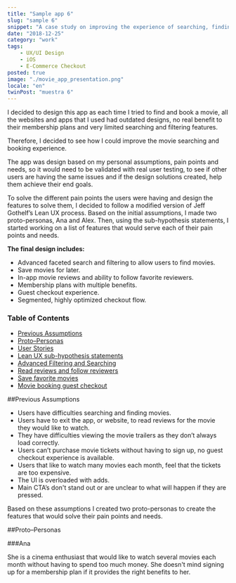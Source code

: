 ```yaml
---
title: "Sample app 6"
slug: "sample 6"
snippet: "A case study on improving the experience of searching, finding and booking movies in a cinema."
date: "2018-12-25"
category: "work"
tags:
    - UX/UI Design
    - iOS
    - E-Commerce Checkout
posted: true
image: "./movie_app_presentation.png"
locale: "en"
twinPost: "muestra 6"
---
```


I decided to design this app as each time I tried to find and book a movie, all the websites and apps that I used had outdated designs, no real benefit to their membership plans and very limited searching and filtering features.

Therefore, I decided to see how I could improve the movie searching and booking experience.

The app was design based on my personal assumptions, pain points and needs, so it would need to be validated with real user testing, to see if other users are having the same issues and if the design solutions created, help them achieve their end goals.

To solve the different pain points the users were having and design the features to solve them, I decided to follow a modified version of Jeff Gothelf’s Lean UX process. Based on the initial assumptions, I made two proto-personas, Ana and Alex. Then, using the sub-hypothesis statements, I started working on a list of features that would serve each of their pain points and needs.

**The final design includes:**

* Advanced faceted search and filtering to allow users to find movies.
* Save movies for later.
* In-app movie reviews and ability to follow favorite reviewers.
* Membership plans with multiple benefits.
* Guest checkout experience.
* Segmented, highly optimized checkout flow.

<div class="toc">
<h3 class="toc__title">Table of Contents</h3>
<!-- TOC -->

- [Previous Assumptions](#previous-assumptions)
- [Proto–Personas](#protopersonas)
- [User Stories](#user-stories)
- [Lean UX sub-hypothesis statements](#lean-ux-sub-hypothesis-statements)
- [Advanced Filtering and Searching](#advanced-filtering-and-searching)
- [Read reviews and follow reviewers](#read-reviews-and-follow-reviewers)
- [Save favorite movies](#save-favorite-movies)
- [Movie booking guest checkout](#movie-booking-guest-checkout)

<!-- /TOC -->
</div>

##Previous Assumptions

* Users have difficulties searching and finding movies.
* Users have to exit the app, or website, to read reviews for the movie they would like to watch.
* They have difficulties viewing the movie trailers as they don’t always load correctly.
* Users can’t purchase movie tickets without having to sign up, no guest checkout experience is available.
* Users that like to watch many movies each month, feel that the tickets are too expensive.
* The UI is overloaded with adds.
* Main CTA’s don't stand out or are unclear to what will happen if they are pressed.

Based on these assumptions I created two proto-personas to create the features that would solve their pain points and needs.

##Proto–Personas

###Ana

She is a cinema enthusiast that would like to watch several movies each month without having to spend too much money. She doesn't mind signing up for a membership plan if it provides the right benefits to her.
